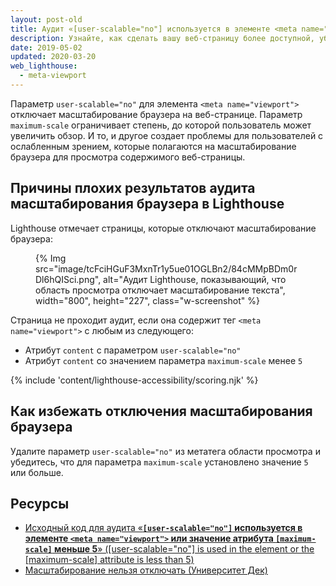 ```yaml
---
layout: post-old
title: Аудит «[user-scalable="no"] используется в элементе <meta name="viewport"> или значение атрибута [maximum-scale] меньше 5»
description: Узнайте, как сделать вашу веб-страницу более доступной, убедившись, что масштабирование браузера не отключено.
date: 2019-05-02
updated: 2020-03-20
web_lighthouse:
  - meta-viewport
---
```


Параметр `user-scalable="no"` для элемента `<meta name="viewport">` отключает масштабирование браузера на веб-странице. Параметр `maximum-scale` ограничивает степень, до которой пользователь может увеличить обзор. И то, и другое создает проблемы для пользователей с ослабленным зрением, которые полагаются на масштабирование браузера для просмотра содержимого веб-страницы.

## Причины плохих результатов аудита масштабирования браузера в Lighthouse

Lighthouse отмечает страницы, которые отключают масштабирование браузера:

<figure class="w-figure">{% Img src="image/tcFciHGuF3MxnTr1y5ue01OGLBn2/84cMMpBDm0rDl6hQISci.png", alt="Аудит Lighthouse, показывающий, что область просмотра отключает масштабирование текста", width="800", height="227", class="w-screenshot" %}</figure>

Страница не проходит аудит, если она содержит тег `<meta name="viewport">` с любым из следующего:

- Атрибут `content` с параметром `user-scalable="no"`
- Атрибут `content` со значением параметра `maximum-scale` менее `5`

{% include 'content/lighthouse-accessibility/scoring.njk' %}

## Как избежать отключения масштабирования браузера

Удалите параметр `user-scalable="no"` из метатега области просмотра и убедитесь, что для параметра `maximum-scale` установлено значение `5` или больше.

## Ресурсы

- [Исходный код для аудита «**`[user-scalable="no"]` используется в элементе `<meta name="viewport">` или значение атрибута `[maximum-scale]` меньше 5**» ([user-scalable="no"] is used in the <meta name="viewport"> element or the [maximum-scale] attribute is less than 5)](https://github.com/GoogleChrome/lighthouse/blob/master/lighthouse-core/audits/accessibility/meta-viewport.js)
- [Масштабирование нельзя отключать (Университет Дек)](https://dequeuniversity.com/rules/axe/3.3/meta-viewport)
